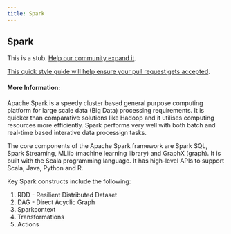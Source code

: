 ```yaml
---
title: Spark
---
```

## Spark

This is a stub. <a href='https://github.com/freecodecamp/guides/tree/master/src/pages/data-science-tools/spark/index.md' target='_blank' rel='nofollow'>Help our community expand it</a>.

<a href='https://github.com/freecodecamp/guides/blob/master/README.md' target='_blank' rel='nofollow'>This quick style guide will help ensure your pull request gets accepted</a>.

<!-- The article goes here, in GitHub-flavored Markdown. Feel free to add YouTube videos, images, and CodePen/JSBin embeds  -->

#### More Information:
<!-- Please add any articles you think might be helpful to read before writing the article -->

Apache Spark is a speedy cluster based general purpose computing platform for large scale data (Big Data) processing requirements. It is quicker than comparative solutions like Hadoop and it utilises computing resources more efficiently. Spark performs very well with both batch and real-time based interative data processign tasks.

The core components of the Apache Spark framework are Spark SQL, Spark Streaming, MLlib (machine learning library) and GraphX (graph). It is built with the Scala programming language. It has high-level APIs to support Scala, Java, Python and R.

Key Spark constructs include the following:
1. RDD - Resilient Distributed Dataset
2. DAG - Direct Acyclic Graph
3. Sparkcontext
4. Transformations
5. Actions

